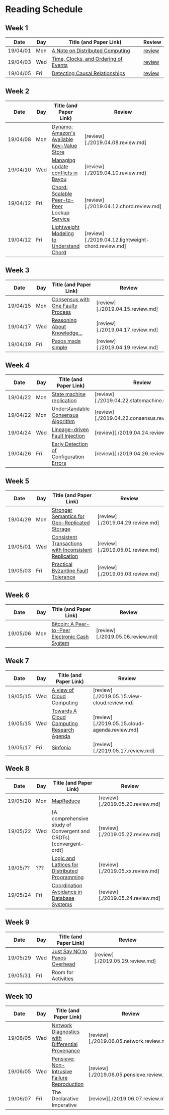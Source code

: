 # Reading Schedule

## Week 1

| Date     | Day | Title (and Paper Link)                                 | Review                           |
| -------- | --- | ------------------------------------------------------ | -------------------------------- |
| 19/04/01 | Mon | [A Note on Distributed Computing][note-distributed]    | [review](./2019.04.01.review.md) |
| 19/04/03 | Wed | [Time, Clocks, and Ordering of Events][lamport-clocks] | [review](./2019.04.03.review.md) |
| 19/04/05 | Fri | [Detecting Causal Relationships][detect-causal]        | [review](./2019.04.05.review.md) |


## Week 2

| Date     | Day | Title (and Paper Link)                                  | Review                                             |
| -------- | --- | ------------------------------------------------------- | -------------------------------------------------- |
| 19/04/08 | Mon | [Dynamo: Amazon's Available Key-Value Store][dynamo]    | [review][./2019.04.08.review.md]                   |
| 19/04/10 | Wed | [Managing update conflicts in Bayou][bayou-conflicts]   | [review][./2019.04.10.review.md]                   |
| 19/04/12 | Fri | [Chord: Scalable Peer-to-Peer Lookup Service][chord]    | [review][./2019.04.12.chord.review.md]             |
| 19/04/12 | Fri | [Lightweight Modeling to Understand Chord][model-chord] | [review][./2019.04.12.lightweight-chord.review.md] |

## Week 3

| Date     | Day | Title (and Paper Link)                                  | Review                           |
| -------- | --- | ------------------------------------------------------- | -------------------------------- |
| 19/04/15 | Mon | [Consensus with One Faulty Process][one-faulty-proc]    | [review][./2019.04.15.review.md] |
| 19/04/17 | Wed | [Reasoning About Knowledge... ][knowledge-analysis]     | [review][./2019.04.17.review.md] |
| 19/04/19 | Fri | [Paxos made simple][paxos-simple]                       | [review][./2019.04.19.review.md] |

## Week 4

| Date     | Day | Title (and Paper Link)                                          | Review                                        |
| -------- | --- | --------------------------------------------------------------- | --------------------------------------------- |
| 19/04/22 | Mon | [State machine replication][statemachine-repl]                  | [review][./2019.04.22.statemachine.review.md] |
| 19/04/22 | Mon | [Understandable Consensus Algorithm][understand-consensus]      | [review][./2019.04.22.consensus.review.md]    |
| 19/04/24 | Wed | [Lineage-driven Fault Injection][ldfi]                          | [review][./2019.04.24.review.md]              |
| 19/04/26 | Fri | [Early Detection of Configuration Errors][detect-config-errors] | [review][./2019.04.26.review.md]              |

## Week 5

| Date     | Day | Title (and Paper Link)                                              | Review                           |
| -------- | --- | ------------------------------------------------------------------- | -------------------------------- |
| 19/04/29 | Mon | [Stronger Semantics for Geo-Replicated Storage][geo-repl-semantics] | [review][./2019.04.29.review.md] |
| 19/05/01 | Wed | [Consistent Transactions with Inconsistent Replication][tapir]      | [review][./2019.05.01.review.md] |
| 19/05/03 | Fri | [Practical Byzantine Fault Tolerance][byzantine-fault]              | [review][./2019.05.03.review.md] |

## Week 6

| Date     | Day | Title (and Paper Link)                                    | Review                           |
| -------- | --- | --------------------------------------------------------- | -------------------------------- |
| 19/05/06 | Mon | [Bitcoin: A Peer-to-Peer Electronic Cash System][bitcoin] | [review][./2019.05.06.review.md] |

## Week 7

| Date     | Day | Title (and Paper Link)                                            | Review                                        |
| -------- | --- | ----------------------------------------------------------------- | --------------------------------------------- |
| 19/05/15 | Wed | [A view of Cloud Computing][view-of-cloud]                        | [review][./2019.05.15.view-cloud.review.md]   |
| 19/05/15 | Wed | [Towards A Cloud Computing Research Agenda][toward-cloud-agenda]  | [review][./2019.05.15.cloud-agenda.review.md] |
| 19/05/17 | Fri | [Sinfonia][sinfonia]                                              | [review][./2019.05.17.review.md]              |

## Week 8

| Date     | Day | Title (and Paper Link)                                               | Review                           |
| -------- | --- | -------------------------------------------------------------------- | -------------------------------- |
| 19/05/20 | Mon | [MapReduce][mapreduce]                                               | [review][./2019.05.20.review.md] |
| 19/05/22 | Wed | [A comprehensive study of Convergent and CRDTs][convergent-crdt]     | [review][./2019.05.22.review.md] |
| 19/05/?? | ??? | [Logic and Lattices for Distributed Programming][logic-and-lattices] | [review][./2019.05.xx.review.md] |
| 19/05/24 | Fri | [Coordination Avoidance in Database Systems][coord-avoid-dbms]       | [review][./2019.05.24.review.md] |

## Week 9

| Date     | Day | Title (and Paper Link)                             | Review                           |
| -------- | --- | -------------------------------------------------- | -------------------------------- |
| 19/05/29 | Wed | [Just Say NO to Paxos Overhead][no-paxos-overhead] | [review][./2019.05.29.review.md] |
| 19/05/31 | Fri | Room for Activities                                |                                  |

## Week 10

| Date     | Day | Title (and Paper Link)                                                  | Review                                    |
| -------- | --- | ----------------------------------------------------------------------- | ----------------------------------------- |
| 19/06/05 | Wed | [Network Diagnostics with Differential Provenance][net-diff-provenance] | [review][./2019.06.05.network.review.md]  |
| 19/06/05 | Wed | [Pensieve: Non-Intrusive Failure Reproduction][pensieve]                | [review][./2019.06.05.pensieve.review.md] |
| 19/06/07 | Fri | The Declarative Imperative                                              | [review][./2019.06.07.review.md]          |


<!-- Paper Links -->
[note-distributed]:     http://citeseerx.ist.psu.edu/viewdoc/summary?doi=10.1.1.41.7628
[lamport-clocks]:       http://amturing.acm.org/p558-lamport.pdf
[detect-causal]:        https://www.vs.inf.ethz.ch/publ/papers/holygrail.pdf
[dynamo]:               http://www.allthingsdistributed.com/files/amazon-dynamo-sosp2007.pdf
[bayou-conflicts]:      http://zoo.cs.yale.edu/classes/cs422/2013/bib/terry95managing.pdf
[chord]:                https://pdos.csail.mit.edu/papers/chord:sigcomm01/chord_sigcomm.pdf
[model-chord]:          http://www.sigcomm.org/sites/default/files/ccr/papers/2012/April/2185376-2185383.pdf
[one-faulty-proc]:      https://groups.csail.mit.edu/tds/papers/Lynch/jacm85.pdf
[knowledge-analysis]:   https://www.cs.cornell.edu/home/halpern/papers/UsingRAK.pdf
[paxos-simple]:         http://research.microsoft.com/en-us/um/people/lamport/pubs/paxos-simple.pdf
[statemachine-repl]:    https://www.cs.cornell.edu/fbs/publications/SMSurvey.pdf
[understand-consensus]: https://ramcloud.stanford.edu/wiki/download/attachments/11370504/raft.pdf
[ldfi]:                 https://people.eecs.berkeley.edu/~palvaro/molly.pdf
[detect-config-errors]: https://www.usenix.org/system/files/conference/osdi16/osdi16-xu.pdf
[geo-repl-semantics]:   http://sns.cs.princeton.edu/docs/eiger-nsdi13.pdf
[tapir]:                https://syslab.cs.washington.edu/papers/tapir-tr14.pdf
[byzantine-fault]:      http://pmg.csail.mit.edu/papers/osdi99.pdf
[bitcoin]:              https://bitcoin.org/bitcoin.pdf
[view-of-cloud]:        https://www2.eecs.berkeley.edu/Pubs/TechRpts/2009/EECS-2009-28.pdf
[toward-cloud-agenda]:  https://www.cs.purdue.edu/homes/bb/cs590/handouts/Cornell.pdf
[sinfonia]:             http://www.sosp2007.org/papers/sosp064-aguilera.pdf
[mapreduce]:            http://static.googleusercontent.com/media/research.google.com/en//archive/mapreduce-osdi04.pdf
[convergent-cdrt]:      http://hal.upmc.fr/inria-00555588/document
[logic-and-lattices]:   http://db.cs.berkeley.edu/papers/UCB-lattice-tr.pdf
[coord-avoid-dbms]:     http://www.vldb.org/pvldb/vol8/p185-bailis.pdf
[no-paxos-overhead]:    https://www.usenix.org/system/files/conference/osdi16/osdi16-li.pdf
[net-diff-provenance]:  http://www.cis.upenn.edu/~angchen/papers/sigcomm-2016.pdf
[pensieve]:             http://www.eecg.toronto.edu/~yuan/papers/pensieve-sosp17.pdf
